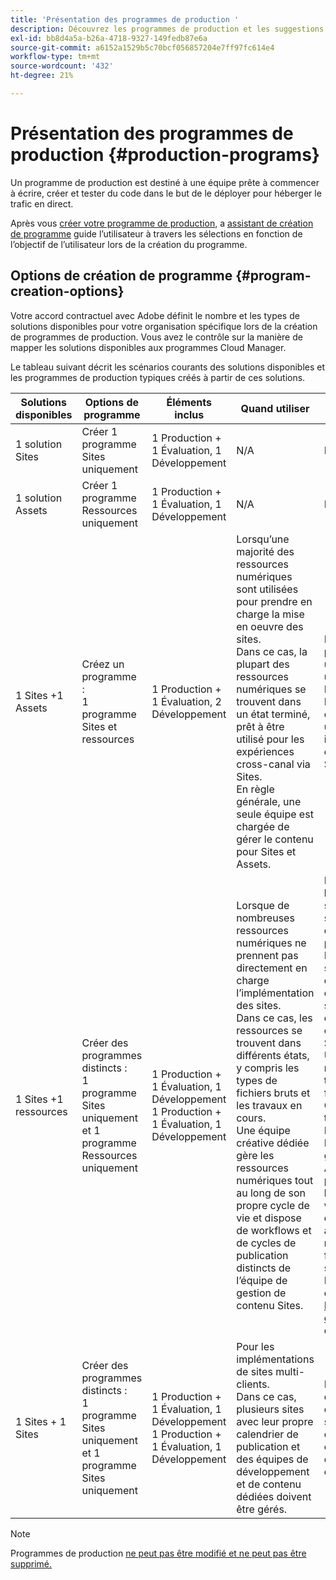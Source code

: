 ```yaml
---
title: 'Présentation des programmes de production '
description: Découvrez les programmes de production et les suggestions pour configurer le vôtre.
exl-id: bb8d4a5a-b26a-4718-9327-149fedb87e6a
source-git-commit: a6152a1529b5c70bcf056857204e7ff97fc614e4
workflow-type: tm+mt
source-wordcount: '432'
ht-degree: 21%

---
```



# Présentation des programmes de production {#production-programs}

Un programme de production est destiné à une équipe prête à commencer à écrire, créer et tester du code dans le but de le déployer pour héberger le trafic en direct.

Après vous [créer votre programme de production,](creating-production-programs.md) a [assistant de création de programme](using-the-wizard.md) guide l’utilisateur à travers les sélections en fonction de l’objectif de l’utilisateur lors de la création du programme.

## Options de création de programme {#program-creation-options}

Votre accord contractuel avec Adobe définit le nombre et les types de solutions disponibles pour votre organisation spécifique lors de la création de programmes de production. Vous avez le contrôle sur la manière de mapper les solutions disponibles aux programmes Cloud Manager.

Le tableau suivant décrit les scénarios courants des solutions disponibles et les programmes de production typiques créés à partir de ces solutions.

| Solutions disponibles | Options de programme | Éléments inclus | Quand utiliser | Exemples |
|--- |--- |--- |--- |---|
| 1 solution Sites | Créer 1 programme Sites uniquement | 1 Production + 1 Évaluation, 1 Développement | N/A | N/A |
| 1 solution Assets | Créer 1 programme Ressources uniquement | 1 Production + 1 Évaluation, 1 Développement | N/A | N/A |
| 1 Sites +1 Assets | Créez un programme : <br>1 programme Sites et ressources | 1 Production + 1 Évaluation, 2 Développement | Lorsqu’une majorité des ressources numériques sont utilisées pour prendre en charge la mise en oeuvre des sites.<br>Dans ce cas, la plupart des ressources numériques se trouvent dans un état terminé, prêt à être utilisé pour les expériences cross-canal via Sites.<br>En règle générale, une seule équipe est chargée de gérer le contenu pour Sites et Assets. | Images principalement utilisées pour un site web.<br>Les fichiers PDF qui seront distribués via un portail interne créé dans AEM Sites. |
| 1 Sites +1 ressources | Créer des programmes distincts :<br>1 programme Sites uniquement et 1 programme Ressources uniquement | 1 Production + 1 Évaluation, 1 Développement<br> 1 Production + 1 Évaluation, 1 Développement | Lorsque de nombreuses ressources numériques ne prennent pas directement en charge l’implémentation des sites.<br> Dans ce cas, les ressources se trouvent dans différents états, y compris les types de fichiers bruts et les travaux en cours.<br>Une équipe créative dédiée gère les ressources numériques tout au long de son propre cycle de vie et dispose de workflows et de cycles de publication distincts de l’équipe de gestion de contenu Sites. | Les images brutes d’une séance photo sont stockées dans le programme Ressources et seules quelques-unes d’entre elles seront utilisées dans la mise en oeuvre de Sites.<br>Un grand nombre de types de fichiers Creative Cloud, tels que Photoshop et Illustrator, sont gérés dans AEM Assets et passent par leur propre workflow d’approbation avant qu’une ressource finalisée ne soit générée.<br>Envisager d’utiliser [Ressources connectées](/help/assets/use-assets-across-connected-assets-instances.md#overview-of-connected-assets) dans ce cas. |
| 1 Sites + 1 Sites | Créer des programmes distincts :<br>1 programme Sites uniquement et 1 programme Sites uniquement | 1 Production + 1 Évaluation, 1 Développement<br> 1 Production + 1 Évaluation, 1 Développement | Pour les implémentations de sites multi-clients.<br>Dans ce cas, plusieurs sites avec leur propre calendrier de publication et des équipes de développement et de contenu dédiées doivent être gérés. | Deux marques de vente au détail avec des sites web dédiés et des équipes de développement distinctes |

>[!NOTE]
>
>Programmes de production [ne peut pas être modifié et ne peut pas être supprimé.](editing-programs.md)
